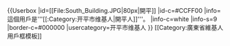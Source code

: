 {{Userbox
  |id=[[File:South_Building.JPG|80px|開平]]
  |id-c=#CCFF00
  |info=這個用戶是'''[[:Category:开平市维基人|開平人]]'''。
  |info-c=white
  |info-s=9
  |border-c=#000000
  |usercategory=开平市维基人
}}
<noinclude>
[[Category:廣東省維基人用戶框模板]]
</noinclude>